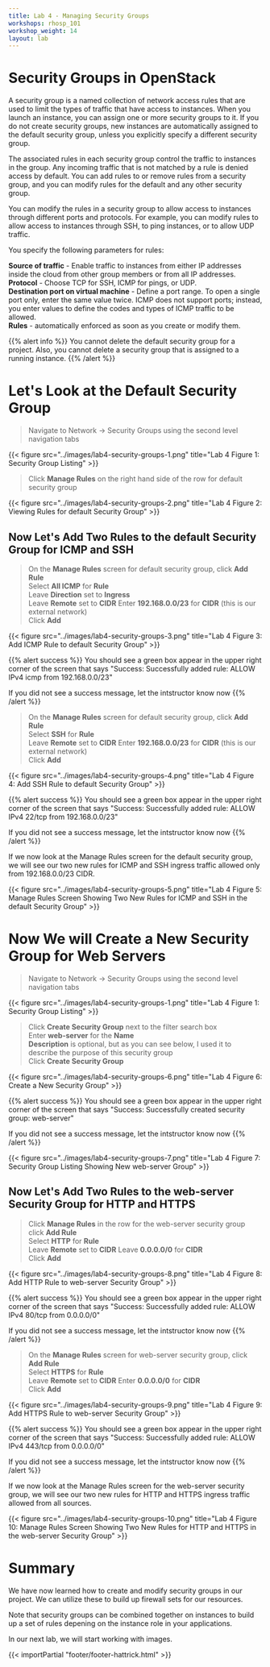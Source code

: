 ```yaml
---
title: Lab 4 - Managing Security Groups
workshops: rhosp_101
workshop_weight: 14
layout: lab
---
```


# Security Groups in OpenStack

A security group is a named collection of network access rules that are used to limit the types of traffic that have access to instances. When you launch an instance, you can assign one or more security groups to it. If you do not create security groups, new instances are automatically assigned to the default security group, unless you explicitly specify a different security group.

The associated rules in each security group control the traffic to instances in the group. Any incoming traffic that is not matched by a rule is denied access by default. You can add rules to or remove rules from a security group, and you can modify rules for the default and any other security group.

You can modify the rules in a security group to allow access to instances through different ports and protocols. For example, you can modify rules to allow access to instances through SSH, to ping instances, or to allow UDP traffic.

You specify the following parameters for rules:

**Source of traffic** - Enable traffic to instances from either IP addresses inside the cloud from other group members or from all IP addresses.  
**Protocol** - Choose TCP for SSH, ICMP for pings, or UDP.  
**Destination port on virtual machine** - Define a port range. To open a single port only, enter the same value twice. ICMP does not support ports; instead, you enter values to define the codes and types of ICMP traffic to be allowed.  
**Rules** - automatically enforced as soon as you create or modify them.

{{% alert info %}}
You cannot delete the default security group for a project. Also, you cannot delete a security group that is assigned to a running instance.
{{% /alert %}}

# Let's Look at the Default Security Group

> Navigate to Network -> Security Groups using the second level navigation tabs  

{{< figure src="../images/lab4-security-groups-1.png" title="Lab 4 Figure 1: Security Group Listing" >}}

> Click **Manage Rules** on the right hand side of the row for default security group  

{{< figure src="../images/lab4-security-groups-2.png" title="Lab 4 Figure 2: Viewing Rules for default Security Group" >}}

## Now Let's Add Two Rules to the default Security Group for ICMP and SSH

> On the **Manage Rules** screen for default security group, click **Add Rule**  
> Select **All ICMP** for **Rule**  
> Leave **Direction** set to **Ingress**  
> Leave **Remote** set to **CIDR**
> Enter **192.168.0.0/23** for **CIDR** (this is our external network)  
> Click **Add**

{{< figure src="../images/lab4-security-groups-3.png" title="Lab 4 Figure 3: Add ICMP Rule to default Security Group" >}}

{{% alert success %}}
You should see a green box appear in the upper right corner of the screen that says "Success: Successfully added rule: ALLOW IPv4 icmp from 192.168.0.0/23"

If you did not see a success message, let the intstructor know now
{{% /alert %}}

> On the **Manage Rules** screen for default security group, click **Add Rule**  
> Select **SSH** for **Rule**  
> Leave **Remote** set to **CIDR**
> Enter **192.168.0.0/23** for **CIDR** (this is our external network)  
> Click **Add**

{{< figure src="../images/lab4-security-groups-4.png" title="Lab 4 Figure 4: Add SSH Rule to default Security Group" >}}

{{% alert success %}}
You should see a green box appear in the upper right corner of the screen that says "Success: Successfully added rule: ALLOW IPv4 22/tcp from 192.168.0.0/23"

If you did not see a success message, let the intstructor know now
{{% /alert %}}

If we now look at the Manage Rules screen for the default security group, we will see our two new rules for ICMP and SSH ingress traffic allowed only from 192.168.0.0/23 CIDR.

{{< figure src="../images/lab4-security-groups-5.png" title="Lab 4 Figure 5: Manage Rules Screen Showing Two New Rules for ICMP and SSH in the default Security Group" >}}

# Now We will Create a New Security Group for Web Servers

> Navigate to Network -> Security Groups using the second level navigation tabs 

{{< figure src="../images/lab4-security-groups-1.png" title="Lab 4 Figure 1: Security Group Listing" >}}

> Click **Create Security Group** next to the filter search box  
> Enter **web-server** for the **Name**  
> **Description** is optional, but as you can see below, I used it to describe the purpose of this security group  
> Click **Create Security Group**

{{< figure src="../images/lab4-security-groups-6.png" title="Lab 4 Figure 6: Create a New Security Group" >}}

{{% alert success %}}
You should see a green box appear in the upper right corner of the screen that says "Success: Successfully created security group: web-server"

If you did not see a success message, let the intstructor know now
{{% /alert %}}

{{< figure src="../images/lab4-security-groups-7.png" title="Lab 4 Figure 7: Security Group Listing Showing New web-server Group" >}}

## Now Let's Add Two Rules to the web-server Security Group for HTTP and HTTPS

> Click **Manage Rules** in the row for the web-server security group  
> click **Add Rule**  
> Select **HTTP** for **Rule**  
> Leave **Remote** set to **CIDR**
> Leave **0.0.0.0/0** for **CIDR**  
> Click **Add**

{{< figure src="../images/lab4-security-groups-8.png" title="Lab 4 Figure 8: Add HTTP Rule to web-server Security Group" >}}

{{% alert success %}}
You should see a green box appear in the upper right corner of the screen that says "Success: Successfully added rule: ALLOW IPv4 80/tcp from 0.0.0.0/0"

If you did not see a success message, let the intstructor know now
{{% /alert %}}

> On the **Manage Rules** screen for web-server security group, click **Add Rule**  
> Select **HTTPS** for **Rule**  
> Leave **Remote** set to **CIDR**
> Enter **0.0.0.0/0** for **CIDR**    
> Click **Add**

{{< figure src="../images/lab4-security-groups-9.png" title="Lab 4 Figure 9: Add HTTPS Rule to web-server Security Group" >}}

{{% alert success %}}
You should see a green box appear in the upper right corner of the screen that says "Success: Successfully added rule: ALLOW IPv4 443/tcp from 0.0.0.0/0"

If you did not see a success message, let the intstructor know now
{{% /alert %}}

If we now look at the Manage Rules screen for the web-server security group, we will see our two new rules for HTTP and HTTPS ingress traffic allowed from all sources.

{{< figure src="../images/lab4-security-groups-10.png" title="Lab 4 Figure 10: Manage Rules Screen Showing Two New Rules for HTTP and HTTPS in the web-server Security Group" >}}

# Summary

We have now learned how to create and modify security groups in our project. We can utilize these to build up firewall sets for our resources.

Note that security groups can be combined together on instances to build up a set of rules depening on the instance role in your applications.

In our next lab, we will start working with images.

{{< importPartial "footer/footer-hattrick.html" >}}
